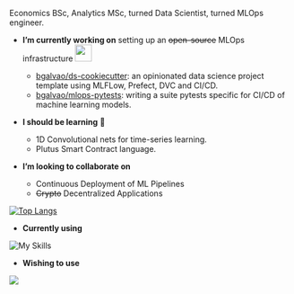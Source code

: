 Economics BSc, Analytics MSc, turned Data Scientist, turned MLOps engineer.

<!--
**bgalvao/bgalvao** is a ✨ _special_ ✨ repository because its `README.md` (this file) appears on your GitHub profile.

Here are some ideas to get you started:

- 🔭 I’m currently working on ...
- 🌱 I’m currently learning ...
- 👯 I’m looking to collaborate on ...
- 🤔 I’m looking for help with ...
- 💬 Ask me about ...
- 📫 How to reach me: ...
- 😄 Pronouns: ...
- ⚡ Fun fact: ...
-->

- **I’m currently working on** setting up an ~~open-source~~ MLOps infrastructure <img src="https://camo.githubusercontent.com/63371d36886ee658f5a97401f393e1ab1684b2fd3de674b8f5efc7d410b2a3d0/68747470733a2f2f6d656469612e67697068792e636f6d2f6d656469612f57556c706c634d704f43456d5447427442572f67697068792e676966" width="30px" data-canonical-src="https://media.giphy.com/media/WUlplcMpOCEmTGBtBW/giphy.gif" style="max-width: 100%;">
  - [bgalvao/ds-cookiecutter](https://github.com/bgalvao/cookiecake): an opinionated data science project template using MLFLow, Prefect, DVC and CI/CD.
  - [bgalvao/mlops-pytests](https://github.com/bgalvao/mlops-pytests): writing a suite pytests specific for CI/CD of machine learning models.

- **I should be learning** 🌱
  - 1D Convolutional nets for time-series learning.
  - Plutus Smart Contract language.

- **I’m looking to collaborate on**
  - Continuous Deployment of ML Pipelines
  - ~~Crypto~~ Decentralized Applications

[![Top Langs](https://github-readme-stats.vercel.app/api/top-langs/?username=bgalvao&layout=compact&hide=jupyter%20notebook,css,html)](https://github.com/anuraghazra/github-readme-stats)

- **Currently using**

![My Skills](https://skillicons.dev/icons?i=py,docker,cloudflare,linux,bash,redis,postgres,grafana,prometheus)

- **Wishing to use**

![](https://skillicons.dev/icons?i=go,godot,solidity)
